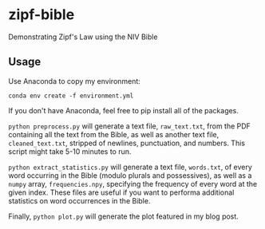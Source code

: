 # zipf-bible
Demonstrating Zipf's Law using the NIV Bible

## Usage

Use Anaconda to copy my environment:

```
conda env create -f environment.yml
```

If you don't have Anaconda, feel free to pip install all of the packages.

`python preprocess.py` will generate a text file, `raw_text.txt`, from the PDF containing all the text from the Bible, as well as another text file, `cleaned_text.txt`, stripped of newlines, punctuation, and numbers. This script might take 5-10 minutes to run.

`python extract_statistics.py` will generate a text file, `words.txt`, of every word occurring in the Bible (modulo plurals and possessives), as well as a `numpy` array, `frequencies.npy`, specifying the frequency of every word at the given index. These files are useful if you want to performa additional statistics on word occurrences in the Bible.

Finally, `python plot.py` will generate the plot featured in my blog post.